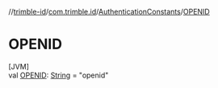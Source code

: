 //[trimble-id](../../../index.md)/[com.trimble.id](../index.md)/[AuthenticationConstants](index.md)/[OPENID](-o-p-e-n-i-d.md)

# OPENID

[JVM]\
val [OPENID](-o-p-e-n-i-d.md): [String](https://docs.oracle.com/javase/8/docs/api/java/lang/String.html) = &quot;openid&quot;
